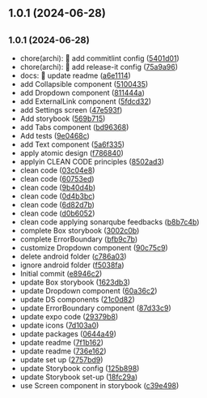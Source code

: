 

## 1.0.1 (2024-06-28)

## <small>1.0.1 (2024-06-28)</small>

* chore(archi): :wrench: add commitlint config ([5401d01](https://github.com/aehp20/expo-react-native-agenda/commit/5401d01))
* chore(archi): :wrench: add release-it config ([75a9a96](https://github.com/aehp20/expo-react-native-agenda/commit/75a9a96))
* docs: :memo: update readme ([a6e1114](https://github.com/aehp20/expo-react-native-agenda/commit/a6e1114))
* add Collapsible component ([5100435](https://github.com/aehp20/expo-react-native-agenda/commit/5100435))
* add Dropdown component ([811444a](https://github.com/aehp20/expo-react-native-agenda/commit/811444a))
* add ExternalLink component ([5fdcd32](https://github.com/aehp20/expo-react-native-agenda/commit/5fdcd32))
* add Settings screen ([47e593f](https://github.com/aehp20/expo-react-native-agenda/commit/47e593f))
* Add storybook ([569b715](https://github.com/aehp20/expo-react-native-agenda/commit/569b715))
* add Tabs component ([bd96368](https://github.com/aehp20/expo-react-native-agenda/commit/bd96368))
* Add tests ([9e0468c](https://github.com/aehp20/expo-react-native-agenda/commit/9e0468c))
* add Text component ([5a6f335](https://github.com/aehp20/expo-react-native-agenda/commit/5a6f335))
* apply atomic design ([f786840](https://github.com/aehp20/expo-react-native-agenda/commit/f786840))
* applyin CLEAN CODE principles ([8502ad3](https://github.com/aehp20/expo-react-native-agenda/commit/8502ad3))
* clean code ([03c04e8](https://github.com/aehp20/expo-react-native-agenda/commit/03c04e8))
* clean code ([60753ed](https://github.com/aehp20/expo-react-native-agenda/commit/60753ed))
* clean code ([9b40d4b](https://github.com/aehp20/expo-react-native-agenda/commit/9b40d4b))
* clean code ([0d4b3bc](https://github.com/aehp20/expo-react-native-agenda/commit/0d4b3bc))
* clean code ([6d82d7b](https://github.com/aehp20/expo-react-native-agenda/commit/6d82d7b))
* clean code ([d0b6052](https://github.com/aehp20/expo-react-native-agenda/commit/d0b6052))
* clean code applying sonarqube feedbacks ([b8b7c4b](https://github.com/aehp20/expo-react-native-agenda/commit/b8b7c4b))
* complete Box storybook ([3002c0b](https://github.com/aehp20/expo-react-native-agenda/commit/3002c0b))
* complete ErrorBoundary ([bfb9c7b](https://github.com/aehp20/expo-react-native-agenda/commit/bfb9c7b))
* customize Dropdown component ([90c75c9](https://github.com/aehp20/expo-react-native-agenda/commit/90c75c9))
* delete android folder ([c786a03](https://github.com/aehp20/expo-react-native-agenda/commit/c786a03))
* ignore android folder ([f5038fa](https://github.com/aehp20/expo-react-native-agenda/commit/f5038fa))
* Initial commit ([e8946c2](https://github.com/aehp20/expo-react-native-agenda/commit/e8946c2))
* update Box storybook ([1623db3](https://github.com/aehp20/expo-react-native-agenda/commit/1623db3))
* update Dropdown component ([60a36c2](https://github.com/aehp20/expo-react-native-agenda/commit/60a36c2))
* update DS components ([21c0d82](https://github.com/aehp20/expo-react-native-agenda/commit/21c0d82))
* update ErrorBoundary component ([87d33c9](https://github.com/aehp20/expo-react-native-agenda/commit/87d33c9))
* update expo code ([29379b8](https://github.com/aehp20/expo-react-native-agenda/commit/29379b8))
* update icons ([7d103a0](https://github.com/aehp20/expo-react-native-agenda/commit/7d103a0))
* update packages ([0644a49](https://github.com/aehp20/expo-react-native-agenda/commit/0644a49))
* update readme ([7f1b162](https://github.com/aehp20/expo-react-native-agenda/commit/7f1b162))
* update readme ([736e162](https://github.com/aehp20/expo-react-native-agenda/commit/736e162))
* update set up ([2757bd9](https://github.com/aehp20/expo-react-native-agenda/commit/2757bd9))
* update Storybook config ([125b898](https://github.com/aehp20/expo-react-native-agenda/commit/125b898))
* update Storybook set-up ([18fc29a](https://github.com/aehp20/expo-react-native-agenda/commit/18fc29a))
* use Screen component in storybook ([c39e498](https://github.com/aehp20/expo-react-native-agenda/commit/c39e498))
